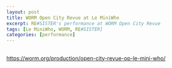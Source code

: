 ```yaml
---
layout: post
title: WORM Open City Revue at Le MiniWho
excerpt: RE#SISTER's performance at WORM Open City Revue
tags: [Le MiniWho, WORM, RE#SISTER]
categories: [performance]
---
```


##
###

https://worm.org/production/open-city-revue-op-le-mini-who/
